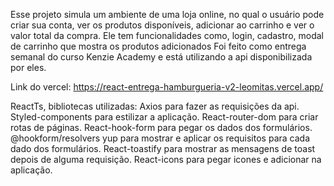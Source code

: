 Esse projeto simula um ambiente de uma loja online, no qual o usuário pode criar sua conta, ver os produtos disponíveis, adicionar ao carrinho e ver o valor total da compra. 
Ele tem funcionalidades como, login, cadastro, modal de carrinho que mostra os produtos adicionados 
Foi feito como entrega semanal do curso Kenzie Academy e está utilizando a api disponibilizada por eles.

Link do vercel: https://react-entrega-hamburgueria-v2-leomitas.vercel.app/

ReactTs, bibliotecas utilizadas: 
Axios para fazer as requisições da api. 
Styled-components para estilizar a aplicação. 
React-router-dom para criar rotas de páginas. 
React-hook-form para pegar os dados dos formulários. 
@hookform/resolvers yup para mostrar e aplicar os requisitos para cada dado dos formulários. 
React-toastify para mostrar as mensagens de toast depois de alguma requisição. 
React-icons para pegar icones e adicionar na aplicação.
